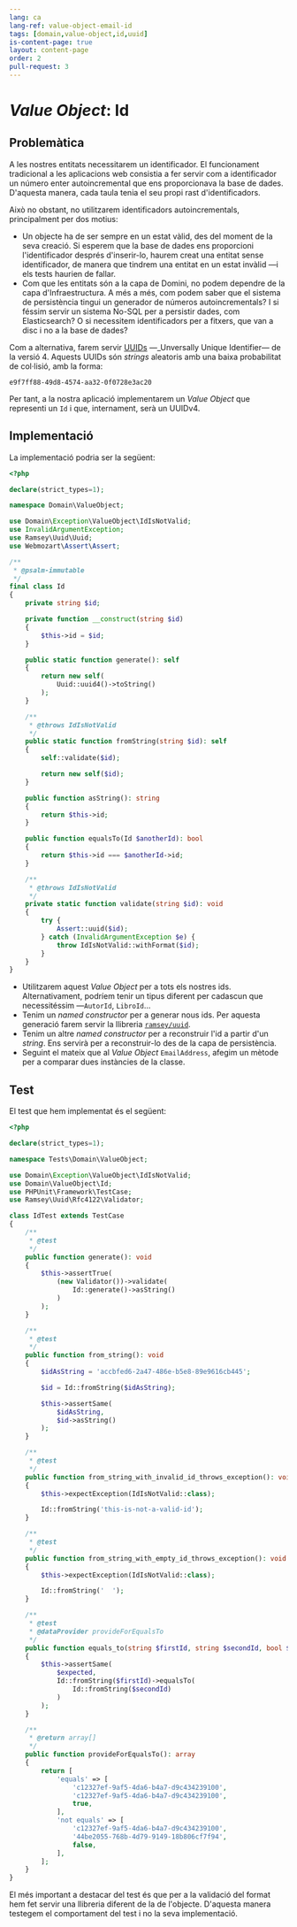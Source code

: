 ```yaml
---
lang: ca
lang-ref: value-object-email-id
tags: [domain,value-object,id,uuid]
is-content-page: true
layout: content-page
order: 2
pull-request: 3
---
```


# _Value Object_: Id

## Problemàtica

A les nostres entitats necessitarem un identificador. El funcionament tradicional a les aplicacions web consistia a fer servir com a identificador un número enter autoincremental que ens proporcionava la base de dades. D'aquesta manera, cada taula tenia el seu propi rast d'identificadors.

Això no obstant, no utilitzarem identificadors autoincrementals, principalment per dos motius:

- Un objecte ha de ser sempre en un estat vàlid, des del moment de la seva creació. Si esperem que la base de dades ens proporcioni l'identificador després d'inserir-lo, haurem creat una entitat sense identificador, de manera que tindrem una entitat en un estat invàlid —i els tests haurien de fallar.
- Com que les entitats són a la capa de Domini, no podem dependre de la capa d'Infraestructura. A més a més, com podem saber que el sistema de persistència tingui un generador de números autoincrementals? I si féssim servir un sistema No-SQL per a persistir dades, com Elasticsearch? O si necessitem identificadors per a fitxers, que van a disc i no a la base de dades?

Com a alternativa, farem servir [UUIDs](https://en.wikipedia.org/wiki/Universally_unique_identifier#Version_4_(random)) —_Unversally Unique Identifier— de la versió 4. Aquests UUIDs són _strings_ aleatoris amb una baixa probabilitat de col·lisió, amb la forma:

```
e9f7ff88-49d8-4574-aa32-0f0728e3ac20
```

Per tant, a la nostra aplicació implementarem un _Value Object_ que representi un `Id` i que, internament, serà un UUIDv4.

## Implementació

La implementació podria ser la següent:

```php
<?php

declare(strict_types=1);

namespace Domain\ValueObject;

use Domain\Exception\ValueObject\IdIsNotValid;
use InvalidArgumentException;
use Ramsey\Uuid\Uuid;
use Webmozart\Assert\Assert;

/**
 * @psalm-immutable
 */
final class Id
{
    private string $id;

    private function __construct(string $id)
    {
        $this->id = $id;
    }

    public static function generate(): self
    {
        return new self(
            Uuid::uuid4()->toString()
        );
    }

    /**
     * @throws IdIsNotValid
     */
    public static function fromString(string $id): self
    {
        self::validate($id);

        return new self($id);
    }

    public function asString(): string
    {
        return $this->id;
    }

    public function equalsTo(Id $anotherId): bool
    {
        return $this->id === $anotherId->id;
    }

    /**
     * @throws IdIsNotValid
     */
    private static function validate(string $id): void
    {
        try {
            Assert::uuid($id);
        } catch (InvalidArgumentException $e) {
            throw IdIsNotValid::withFormat($id);
        }
    }
}

```

- Utilitzarem aquest _Value Object_ per a tots els nostres ids. Alternativament, podríem tenir un tipus diferent per cadascun que necessitéssim —`AutorId`, `LibroId`...
- Tenim un _named constructor_ per a generar nous ids. Per aquesta generació farem servir la llibreria [`ramsey/uuid`](https://github.com/ramsey/uuid).
- Tenim un altre _named constructor_ per a reconstruir l'id a partir d'un _string_. Ens servirà per a reconstruir-lo des de la capa de persistència.
- Seguint el mateix que al _Value Object_ `EmailAddress`, afegim un mètode per a comparar dues instàncies de la classe.

## Test

El test que hem implementat és el següent:

```php
<?php

declare(strict_types=1);

namespace Tests\Domain\ValueObject;

use Domain\Exception\ValueObject\IdIsNotValid;
use Domain\ValueObject\Id;
use PHPUnit\Framework\TestCase;
use Ramsey\Uuid\Rfc4122\Validator;

class IdTest extends TestCase
{
    /**
     * @test
     */
    public function generate(): void
    {
        $this->assertTrue(
            (new Validator())->validate(
                Id::generate()->asString()
            )
        );
    }

    /**
     * @test
     */
    public function from_string(): void
    {
        $idAsString = 'accbfed6-2a47-486e-b5e8-89e9616cb445';

        $id = Id::fromString($idAsString);

        $this->assertSame(
            $idAsString,
            $id->asString()
        );
    }

    /**
     * @test
     */
    public function from_string_with_invalid_id_throws_exception(): void
    {
        $this->expectException(IdIsNotValid::class);

        Id::fromString('this-is-not-a-valid-id');
    }

    /**
     * @test
     */
    public function from_string_with_empty_id_throws_exception(): void
    {
        $this->expectException(IdIsNotValid::class);

        Id::fromString('  ');
    }

    /**
     * @test
     * @dataProvider provideForEqualsTo
     */
    public function equals_to(string $firstId, string $secondId, bool $expected): void
    {
        $this->assertSame(
            $expected,
            Id::fromString($firstId)->equalsTo(
                Id::fromString($secondId)
            )
        );
    }

    /**
     * @return array[]
     */
    public function provideForEqualsTo(): array
    {
        return [
            'equals' => [
                'c12327ef-9af5-4da6-b4a7-d9c434239100',
                'c12327ef-9af5-4da6-b4a7-d9c434239100',
                true,
            ],
            'not equals' => [
                'c12327ef-9af5-4da6-b4a7-d9c434239100',
                '44be2055-768b-4d79-9149-18b806cf7f94',
                false,
            ],
        ];
    }
}

```

El més important a destacar del test és que per a la validació del format hem fet servir una llibreria diferent de la de l'objecte. D'aquesta manera testegem el comportament del test i no la seva implementació.